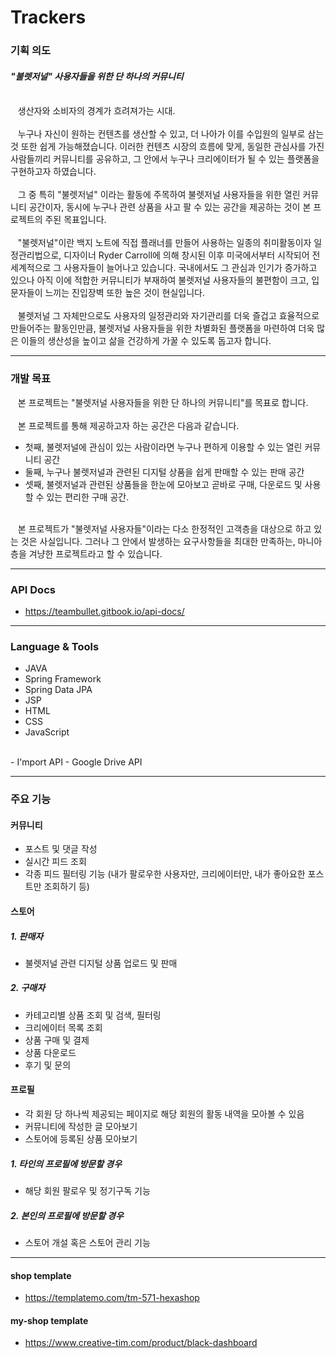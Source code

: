 
# Trackers

### 기획 의도
#### <i>"불렛저널" 사용자들을 위한 단 하나의 커뮤니티</i>
<br>
&nbsp;&nbsp;  생산자와 소비자의 경계가 흐려져가는 시대.<br/>
<br/>
&nbsp;&nbsp;  누구나 자신이 원하는 컨텐츠를 생산할 수 있고, 더 나아가 이를 수입원의 일부로 삼는 것 또한 쉽게 가능해졌습니다. 이러한 컨텐츠 시장의 흐름에 맞게, 동일한 관심사를 가진 사람들끼리 커뮤니티를 공유하고, 그 안에서 누구나 크리에이터가 될 수 있는 플랫폼을 구현하고자 하였습니다.<br/>
<br/>
&nbsp;&nbsp;  그 중 특히 "불렛저널" 이라는 활동에 주목하여 불렛저널 사용자들을 위한 열린 커뮤니티 공간이자, 동시에 누구나 관련 상품을 사고 팔 수 있는 공간을 제공하는 것이 본 프로젝트의 주된 목표입니다.<br/>
<br/>
&nbsp;&nbsp;  "불렛저널"이란 백지 노트에 직접 플래너를 만들어 사용하는 일종의 취미활동이자 일정관리법으로, 디자이너 Ryder Carroll에 의해 창시된 이후 미국에서부터 시작되어 전세계적으로 그 사용자들이 늘어나고 있습니다. 국내에서도 그 관심과 인기가 증가하고 있으나 아직 이에 적합한 커뮤니티가 부재하여 불렛저널 사용자들의 불편함이 크고, 입문자들이 느끼는 진입장벽 또한 높은 것이 현실입니다.<br/>
<br/>
&nbsp;&nbsp;  불렛저널 그 자체만으로도 사용자의 일정관리와 자기관리를 더욱 즐겁고 효율적으로 만들어주는 활동인만큼, 불렛저널 사용자들을 위한 차별화된 플랫폼을 마련하여 더욱 많은 이들의 생산성을 높이고 삶을 건강하게 가꿀 수 있도록 돕고자 합니다.<br/>

---

### 개발 목표
&nbsp;&nbsp;  본 프로젝트는 "불렛저널 사용자들을 위한 단 하나의 커뮤니티"를 목표로 합니다. <br>
 <br>
&nbsp;&nbsp;  본 프로젝트를 통해 제공하고자 하는 공간은 다음과 같습니다. <br>
- 첫째, 불렛저널에 관심이 있는 사람이라면 누구나 편하게 이용할 수 있는 열린 커뮤니티 공간 <br>
- 둘째, 누구나 불렛저널과 관련된 디지털 상품을 쉽게 판매할 수 있는 판매 공간 <br>
- 셋째, 불렛저널과 관련된 상품들을 한눈에 모아보고 곧바로 구매, 다운로드 및 사용할 수 있는 편리한 구매 공간. <br>
 <br>
&nbsp;&nbsp;  본 프로젝트가 "불렛저널 사용자들"이라는 다소 한정적인 고객층을 대상으로 하고 있는 것은 사실입니다. 그러나 그 안에서 발생하는 요구사항들을 최대한 만족하는, 마니아층을 겨냥한 프로젝트라고 할 수 있습니다.

---

### API Docs
- https://teambullet.gitbook.io/api-docs/  <br>

---

### Language & Tools
- JAVA
- Spring Framework
- Spring Data JPA
- JSP
- HTML
- CSS
- JavaScript
<br/>
- I'mport API
- Google Drive API

---

### 주요 기능

#### 커뮤니티 
- 포스트 및 댓글 작성
- 실시간 피드 조회
- 각종 피드 필터링 기능 (내가 팔로우한 사용자만, 크리에이터만, 내가 좋아요한 포스트만 조회하기 등)

#### 스토어
##### 1. 판매자
- 불렛저널 관련 디지털 상품 업로드 및 판매
##### 2. 구매자
- 카테고리별 상품 조회 및 검색, 필터링
- 크리에이터 목록 조회
- 상품 구매 및 결제
- 상품 다운로드
- 후기 및 문의 

#### 프로필
- 각 회원 당 하나씩 제공되는 페이지로 해당 회원의 활동 내역을 모아볼 수 있음
- 커뮤니티에 작성한 글 모아보기
- 스토어에 등록된 상품 모아보기
##### 1. 타인의 프로필에 방문할 경우
- 해당 회원 팔로우 및 정기구독 기능
##### 2. 본인의 프로필에 방문할 경우
- 스토어 개설 혹은 스토어 관리 기능

---

#### shop template
- https://templatemo.com/tm-571-hexashop

#### my-shop template
- https://www.creative-tim.com/product/black-dashboard
